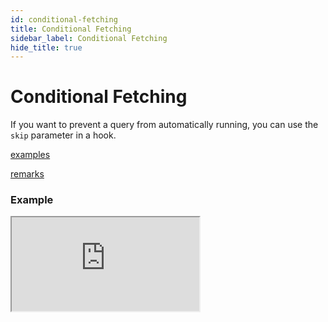 ```yaml
---
id: conditional-fetching
title: Conditional Fetching
sidebar_label: Conditional Fetching
hide_title: true
---
```


# Conditional Fetching

If you want to prevent a query from automatically running, you can use the `skip` parameter in a hook.

[examples](docblock://react-hooks/buildHooks.ts?token=UseQuerySubscriptionOptions.skip)

[remarks](docblock://react-hooks/buildHooks.ts?token=UseQuerySubscriptionOptions.skip)

### Example

<iframe
  src="https://codesandbox.io/embed/concepts-conditional-fetching-tdrz9?fontsize=12&hidenavigation=1&module=%2Fsrc%2FPokemon.tsx&moduleview=1&theme=dark"
  style={{ width: '100%', height: '600px', border: 0, borderRadius: '4px', overflow: 'hidden' }}
  title="Conditional Fetching Example"
  allow="geolocation; microphone; camera; midi; vr; accelerometer; gyroscope; payment; ambient-light-sensor; encrypted-media; usb"
  sandbox="allow-modals allow-forms allow-popups allow-scripts allow-same-origin"
></iframe>
